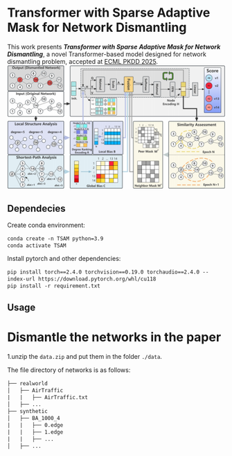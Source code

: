 # Transformer with Sparse Adaptive Mask for Network Dismantling
This work presents ***Transformer with Sparse Adaptive Mask for Network Dismantling***, a novel Transformer-based model designed for network dismantling problem, accepted at [ECML PKDD 2025](https://ecmlpkdd.org/2025/).
![image](https://github.com/valyentine/img/blob/main/framework.png)
## Dependecies
Create conda environment:
```
conda create -n TSAM python=3.9
conda activate TSAM
```
Install pytorch and other dependencies:
```
pip install torch==2.4.0 torchvision==0.19.0 torchaudio==2.4.0 --index-url https://download.pytorch.org/whl/cu118
pip install -r requirement.txt
```
## Usage
# Dismantle the networks in the paper
1.unzip the `data.zip` and put them in the folder `./data`.

The file directory of networks is as follows:
```
├── realworld
│   ├── AirTraffic
|   |   ├── AirTraffic.txt
│   ├── ...
├── synthetic
│   ├── BA_1000_4
|   |   ├── 0.edge
|   |   ├── 1.edge
|   |   ├── ...
│   ├── ...
```

